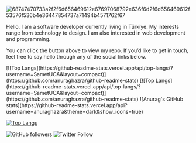 <a><img src="https://i.ibb.co/GMLbzkN/68747470733a2f2f6d656469612e67697068792e636f6d2f6d656469612f53576f536b4e36447854737a71494b4571762f67.gif" alt="68747470733a2f2f6d656469612e67697068792e636f6d2f6d656469612f53576f536b4e36447854737a71494b4571762f67" border="0"></a>

Hello.
I am a software developer currently living in Türkiye. My interests range from technology to design. I am also interested in web development and programming.

You can click the button above to view my repo. If you’d like to get in touch, feel free to say hello through any of the social links below.
<td>
[![Top Langs](https://github-readme-stats.vercel.app/api/top-langs/?username=SametUCA&layout=compact)](https://github.com/anuraghazra/github-readme-stats)
</td>
<td>
[![Top Langs](https://github-readme-stats.vercel.app/api/top-langs/?username=SametUCA&layout=compact)](https://github.com/anuraghazra/github-readme-stats)
</td>
![Anurag's GitHub stats](https://github-readme-stats.vercel.app/api?username=anuraghazra&theme=dark&show_icons=true)

[![Top Langs](https://github-readme-stats.vercel.app/api/top-langs/?username=SametUCA&layout=compact)](https://github.com/anuraghazra/github-readme-stats)

![GitHub followers](https://img.shields.io/github/followers/sametuca?label=Github%20%40sametuca&style=for-the-badge)
![Twitter Follow](https://img.shields.io/twitter/follow/samettuca?label=twitter%20%40samettuca&style=for-the-badge)


